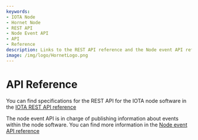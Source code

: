 ```yaml
---
keywords:
- IOTA Node 
- Hornet Node
- REST API
- Node Event API 
- API
- Reference
description: Links to the REST API reference and the Node event API reference.
image: /img/logo/HornetLogo.png
---
```


# API Reference

You can find specifications for the REST API for the IOTA node software in the [IOTA REST API reference](https://editor.swagger.io/?url=https://raw.githubusercontent.com/rufsam/protocol-rfcs/master/text/0026-rest-api/rest-api.yaml)


The node event API is in charge of publishing information about events within the node software.  You can find more information in the [Node event API reference](https://playground.asyncapi.io/?load=https://raw.githubusercontent.com/luca-moser/protocol-rfcs/rfc/node-event-api/text/0033-node-event-api/0033-node-event-api.yml) 